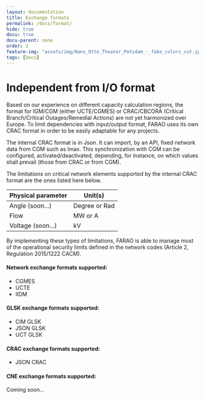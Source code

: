 ```yaml
---
layout: documentation
title: Exchange formats
permalink: /docs/format/
hide: true
docu: true
docu-parent: none
order: 2
feature-img: "assets/img/Hans_Otto_Theater_Potsdam_-_fake_colors_cut.jpg"
tags: [Docs]
---
```


# Independent from I/O format

Based on our experience on different capacity calculation regions, the format for IGM/CGM (either UCTE/CGMES) 
or CRAC/CBCORA (Critical Branch/Critical Outages/Remedial Actions) are not yet harmonized over Europe. 
To limit dependencies with input/output format, FARAO uses its own CRAC format in order to be
easily adaptable for any projects. 

The internal CRAC format is in Json. It can import, by an API, fixed network data from CGM such as Imax. 
This synchronization with CGM can be configured, activated/deactivated, depending, for instance, 
on which values shall prevail (those from CRAC or from CGM).

The limitations on critical network elements supported by the internal CRAC format are the ones listed here below.

| Physical parameter |    Unit(s)  |
|--------------------|-------------|
|   Angle (soon...)  |Degree or Rad|
|        Flow        |  MW or A    |
|  Voltage (soon...) |     kV      |

By implementing these types of limitations, FARAO is able to manage most of the operational security limits 
defined in the network codes (Article 2, Regulation 2015/1222 CACM).

#### Network exchange formats supported:

- CGMES
- UCTE
- IIDM

#### GLSK exchange formats supported:

- CIM GLSK
- JSON GLSK
- UCT GLSK

#### CRAC exchange formats supported:

- JSON CRAC

#### CNE exchange formats supported:

Coming soon...
